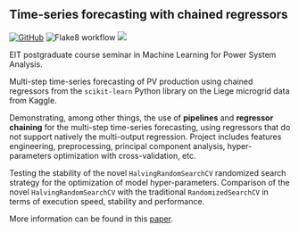 ## Time-series forecasting with chained regressors

[![GitHub](https://img.shields.io/github/license/sarajcev/Seminar)](./LICENSE)
![Flake8 workflow](https://github.com/sarajcev/Seminar/actions/workflows/python-app.yml/badge.svg) 
[<img src="https://deepnote.com/buttons/launch-in-deepnote-small.svg">](https://github.com/sarajcev/Seminar)

EIT postgraduate course seminar in Machine Learning for Power System Analysis.

Multi-step time-series forecasting of PV production using chained regressors from the `scikit-learn` Python library on the Liege microgrid data from Kaggle. 

Demonstrating, among other things, the use of **pipelines** and **regressor chaining** for the multi-step time-series forecasting, using regressors that do not support natively the multi-output regression. Project includes features engineering, preprocessing, principal component analysis, hyper-parameters optimization with cross-validation, etc.

Testing the stability of the novel `HalvingRandomSearchCV` randomized search strategy for the optimization of model hyper-parameters. Comparison of the novel `HalvingRandomSearchCV` with the traditional `RandomizedSearchCV` in terms of execution speed, stability and performance.

More information can be found in this [paper](https://www.zenodo.org/record/5254588).
